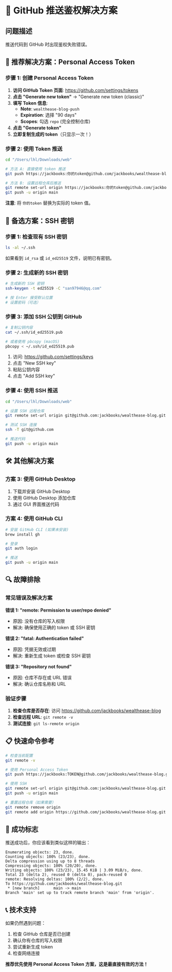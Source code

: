 # 🔐 GitHub 推送鉴权解决方案

## 问题描述

推送代码到 GitHub 时出现鉴权失败错误。

## 🎯 推荐解决方案：Personal Access Token

### 步骤 1: 创建 Personal Access Token

1. **访问 GitHub Token 页面**: https://github.com/settings/tokens
2. **点击 "Generate new token"** → "Generate new token (classic)"
3. **填写 Token 信息**:
   - **Note**: `wealthease-blog-push`
   - **Expiration**: 选择 "90 days"
   - **Scopes**: 勾选 `repo` (完全控制仓库)
4. **点击 "Generate token"**
5. **立即复制生成的 token**（只显示一次！）

### 步骤 2: 使用 Token 推送

```bash
cd "/Users/lhl/Downloads/web"

# 方法 A: 直接使用 token 推送
git push https://jackbooks:你的token@github.com/jackbooks/wealthease-blog.git main

# 方法 B: 设置远程仓库后推送
git remote set-url origin https://jackbooks:你的token@github.com/jackbooks/wealthease-blog.git
git push -u origin main
```

**注意**: 将 `你的token` 替换为实际的 token 值。

## 🔑 备选方案：SSH 密钥

### 步骤 1: 检查现有 SSH 密钥

```bash
ls -al ~/.ssh
```

如果看到 `id_rsa` 或 `id_ed25519` 文件，说明已有密钥。

### 步骤 2: 生成新的 SSH 密钥

```bash
# 生成新的 SSH 密钥
ssh-keygen -t ed25519 -C "san97946@qq.com"

# 按 Enter 接受默认位置
# 设置密码（可选）
```

### 步骤 3: 添加 SSH 公钥到 GitHub

```bash
# 复制公钥内容
cat ~/.ssh/id_ed25519.pub

# 或者使用 pbcopy (macOS)
pbcopy < ~/.ssh/id_ed25519.pub
```

1. 访问: https://github.com/settings/keys
2. 点击 "New SSH key"
3. 粘贴公钥内容
4. 点击 "Add SSH key"

### 步骤 4: 使用 SSH 推送

```bash
cd "/Users/lhl/Downloads/web"

# 设置 SSH 远程仓库
git remote set-url origin git@github.com:jackbooks/wealthease-blog.git

# 测试 SSH 连接
ssh -T git@github.com

# 推送代码
git push -u origin main
```

## 🛠️ 其他解决方案

### 方案 3: 使用 GitHub Desktop

1. 下载并安装 GitHub Desktop
2. 使用 GitHub Desktop 添加仓库
3. 通过 GUI 界面推送代码

### 方案 4: 使用 GitHub CLI

```bash
# 安装 GitHub CLI (如果未安装)
brew install gh

# 登录
git auth login

# 推送
git push -u origin main
```

## 🔍 故障排除

### 常见错误及解决方案

**错误 1: "remote: Permission to user/repo denied"**
- 原因: 没有仓库的写入权限
- 解决: 确保使用正确的 token 或 SSH 密钥

**错误 2: "fatal: Authentication failed"**
- 原因: 凭据无效或过期
- 解决: 重新生成 token 或检查 SSH 密钥

**错误 3: "Repository not found"**
- 原因: 仓库不存在或 URL 错误
- 解决: 确认仓库名称和 URL

### 验证步骤

1. **检查仓库是否存在**: 访问 https://github.com/jackbooks/wealthease-blog
2. **检查远程 URL**: `git remote -v`
3. **测试连接**: `git ls-remote origin`

## 📋 快速命令参考

```bash
# 检查当前配置
git remote -v

# 使用 Personal Access Token
git push https://jackbooks:TOKEN@github.com/jackbooks/wealthease-blog.git main

# 使用 SSH
git remote set-url origin git@github.com:jackbooks/wealthease-blog.git
git push -u origin main

# 重置远程仓库（如果需要）
git remote remove origin
git remote add origin https://github.com/jackbooks/wealthease-blog.git
```

## 🎉 成功标志

推送成功后，你应该看到类似这样的输出：
```
Enumerating objects: 23, done.
Counting objects: 100% (23/23), done.
Delta compression using up to 8 threads
Compressing objects: 100% (20/20), done.
Writing objects: 100% (23/23), 15.45 KiB | 3.09 MiB/s, done.
Total 23 (delta 2), reused 0 (delta 0), pack-reused 0
remote: Resolving deltas: 100% (2/2), done.
To https://github.com/jackbooks/wealthease-blog.git
 * [new branch]      main -> main
Branch 'main' set up to track remote branch 'main' from 'origin'.
```

## 📞 技术支持

如果仍然遇到问题：

1. 检查 GitHub 仓库是否已创建
2. 确认你有仓库的写入权限
3. 尝试重新生成 token
4. 检查网络连接

**推荐优先使用 Personal Access Token 方案，这是最直接有效的方法！**